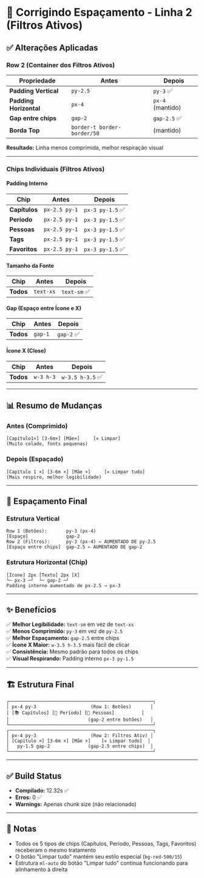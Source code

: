 # 📐 Corrigindo Espaçamento - Linha 2 (Filtros Ativos)

## ✅ Alterações Aplicadas

### Row 2 (Container dos Filtros Ativos)

| Propriedade            | Antes                       | Depois           |
| ---------------------- | --------------------------- | ---------------- |
| **Padding Vertical**   | `py-2.5`                    | `py-3` ✅        |
| **Padding Horizontal** | `px-4`                      | `px-4` (mantido) |
| **Gap entre chips**    | `gap-2`                     | `gap-2.5` ✅     |
| **Borda Top**          | `border-t border-border/50` | (mantido)        |

**Resultado:** Linha menos comprimida, melhor respiração visual

---

### Chips Individuais (Filtros Ativos)

#### Padding Interno

| Chip          | Antes         | Depois           |
| ------------- | ------------- | ---------------- |
| **Capítulos** | `px-2.5 py-1` | `px-3 py-1.5` ✅ |
| **Período**   | `px-2.5 py-1` | `px-3 py-1.5` ✅ |
| **Pessoas**   | `px-2.5 py-1` | `px-3 py-1.5` ✅ |
| **Tags**      | `px-2.5 py-1` | `px-3 py-1.5` ✅ |
| **Favoritos** | `px-2.5 py-1` | `px-3 py-1.5` ✅ |

#### Tamanho da Fonte

| Chip      | Antes     | Depois       |
| --------- | --------- | ------------ |
| **Todos** | `text-xs` | `text-sm` ✅ |

#### Gap (Espaço entre Ícone e X)

| Chip      | Antes   | Depois     |
| --------- | ------- | ---------- |
| **Todos** | `gap-1` | `gap-2` ✅ |

#### Ícone X (Close)

| Chip      | Antes     | Depois           |
| --------- | --------- | ---------------- |
| **Todos** | `w-3 h-3` | `w-3.5 h-3.5` ✅ |

---

## 📊 Resumo de Mudanças

### Antes (Comprimido)

```
[Capítulo1×] [3-6m×] [Mãe×]     [✕ Limpar]
(Muito colado, fonts pequenas)
```

### Depois (Espaçado)

```
[Capítulo 1 ×] [3-6m ×] [Mãe ×]     [✕ Limpar tudo]
(Mais respiro, melhor legibilidade)
```

---

## 🎨 Espaçamento Final

### Estrutura Vertical

```
Row 1 (Botões):       py-3 (px-4)
[Espaço]              gap-2
Row 2 (Filtros):      py-3 (px-4) ← AUMENTADO DE py-2.5
[Espaço entre chips]  gap-2.5 ← AUMENTADO DE gap-2
```

### Estrutura Horizontal (Chip)

```
[Ícone] 2px [Texto] 2px [X]
└─ px-3 ─┘  └─ gap-2 ─┘
Padding interno aumentado de px-2.5 → px-3
```

---

## ✨ Benefícios

✅ **Melhor Legibilidade:** `text-sm` em vez de `text-xs`  
✅ **Menos Comprimido:** `py-3` em vez de `py-2.5`  
✅ **Melhor Espaçamento:** `gap-2.5` entre chips  
✅ **Ícone X Maior:** `w-3.5 h-3.5` mais fácil de clicar  
✅ **Consistência:** Mesmo padrão para todos os chips  
✅ **Visual Respirando:** Padding interno `px-3 py-1.5`

---

## 🏗️ Estrutura Final

```
┌─────────────────────────────────────────────────────┐
│ px-4 py-3                    (Row 1: Botões)       │
│ [📚 Capítulos] [📅 Período] [👤 Pessoas]          │
│                             (gap-2 entre botões)   │
└─────────────────────────────────────────────────────┘
┌─────────────────────────────────────────────────────┐
│ px-4 py-3                    (Row 2: Filtros Ativ) │
│ [Capítulo ×] [3-6m ×] [Mãe ×]    [✕ Limpar tudo]  │
│   py-1.5 gap-2              (gap-2.5 entre chips)  │
└─────────────────────────────────────────────────────┘
```

---

## ✅ Build Status

- **Compilado:** 12.32s ✅
- **Erros:** 0 ✅
- **Warnings:** Apenas chunk size (não relacionado)

---

## 📝 Notas

- Todos os 5 tipos de chips (Capítulos, Período, Pessoas, Tags, Favoritos) receberam o mesmo tratamento
- O botão "Limpar tudo" mantém seu estilo especial (`bg-red-500/15`)
- Estrutura `ml-auto` do botão "Limpar tudo" continua funcionando para alinhamento à direita
